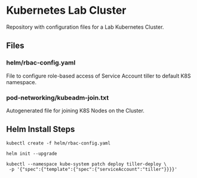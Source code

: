 # Kubernetes Lab Cluster
Repository with configuration files for a Lab Kubernetes Cluster.

## Files
### helm/rbac-config.yaml
File to configure role-based access of Service Account tiller to default K8S namespace.

### pod-networking/kubeadm-join.txt
Autogenerated file for joining K8S Nodes on the Cluster.

## Helm Install Steps
```shell
kubectl create -f helm/rbac-config.yaml

helm init --upgrade

kubectl --namespace kube-system patch deploy tiller-deploy \
 -p '{"spec":{"template":{"spec":{"serviceAccount":"tiller"}}}}' 
```
